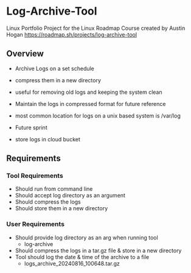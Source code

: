 # Log-Archive-Tool
Linux Portfolio Project for the Linux Roadmap Course created by Austin Hogan 
https://roadmap.sh/projects/log-archive-tool

## Overview
- Archive Logs on a set schedule
- compress them in a new directory
- useful for removing old logs and keeping the system clean
- Maintain the logs in compressed format for future reference
- most common location for logs on a unix based system is /var/log

- Future sprint
- store logs in cloud bucket

## Requirements

### Tool Requirements
- Should run from command line
- Should accept log directory as an argument
- Should compress the logs
- Should store them in a new directory

### User Requirements
- Should provide log directory as an arg when running tool
    - log-archive <log-directory>
- Should compress the logs in a tar.gz file & store in a new directory
- Tool should log the date & time of the archive to a file
    - logs_archive_20240816_100648.tar.gz